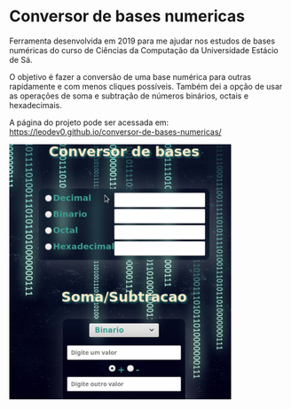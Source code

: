 # Conversor de bases numericas

Ferramenta desenvolvida em 2019 para me ajudar nos estudos de bases numéricas do curso de Ciências da Computação da Universidade Estácio de Sá.

O objetivo é fazer a conversão de uma base numérica para outras rapidamente e com menos cliques possíveis. Também dei a opção de usar as operações de soma e subtração de números binários, octais e hexadecimais.

A página do projeto pode ser acessada em: https://leodev0.github.io/conversor-de-bases-numericas/

<img width="400px" src="images/cb.gif">
